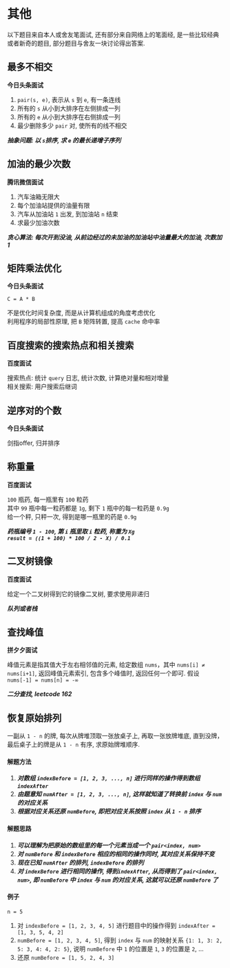 # 其他

以下题目来自本人或舍友笔面试, 还有部分来自网络上的笔面经, 是一些比较经典或者新奇的题目, 部分题目与舍友一块讨论得出答案. 

## 最多不相交

**今日头条面试** 

1. `pair(s, e)`, 表示从 `s` 到 `e`, 有一条连线
2. 所有的 `s` 从小到大排序在左侧排成一列
3. 所有的 `e` 从小到大排序在右侧排成一列
4. 最少删除多少 `pair` 对, 使所有的线不相交  
 
***抽象问题: 以 `s`排序, 求 `e` 的最长递增子序列***

## 加油的最少次数

**腾讯微信面试**

1. 汽车油箱无限大
2. 每个加油站提供的油量有限
3. 汽车从加油站 `1` 出发, 到加油站 `n` 结束
4. 求最少加油次数

***贪心算法: 每次开到没油, 从前边经过的未加油的加油站中油量最大的加油, 次数加 1***

## 矩阵乘法优化

**今日头条面试**  

`C = A * B`  

不是优化时间复杂度, 而是从计算机组成的角度考虑优化  
利用程序的局部性原理, 把 `B` 矩阵转置, 提高 `cache` 命中率

## 百度搜索的搜索热点和相关搜索

**百度面试**  

搜索热点: 统计 `query` 日志, 统计次数, 计算绝对量和相对增量   
相关搜索: 用户搜索后继词

## 逆序对的个数

**今日头条面试**  
 
剑指offer, 归并排序

## 称重量

**百度面试**  

`100` 瓶药, 每一瓶里有 `100` 粒药  
 其中 `99` 瓶中每一粒药都是 `1g`, 剩下 `1` 瓶中的每一粒药是 `0.9g`   
 给一个秤, 只秤一次, 得到是哪一瓶里的药是 `0.9g`   
 
 ***药瓶编号 `1 - 100`, 第 `i` 瓶里取 `i` 粒药, 称重为 `Xg`***   
 ***`result = ((1 + 100) * 100 / 2 - X) / 0.1`***
 
## 二叉树镜像

**百度面试**

给定一个二叉树得到它的镜像二叉树, 要求使用非递归   

***队列或者栈***

## 查找峰值

**拼夕夕面试**

峰值元素是指其值大于左右相邻值的元素, 给定数组 `nums`，其中 `nums[i] ≠ nums[i+1]`, 返回峰值元素索引, 包含多个峰值时, 返回任何一个即可.
假设 `nums[-1] = nums[n] = -∞`

***二分查找, leetcode 162***

## 恢复原始排列

一副从 `1 - n` 的牌, 每次从牌堆顶取一张放桌子上, 再取一张放牌堆底, 直到没牌，最后桌子上的牌是从 `1 - n` 有序, 求原始牌堆顺序.   

#### 解题方法

1. ***对数组 `indexBefore = [1, 2, 3, ..., n]` 进行同样的操作得到数组 `indexAfter`***
2. ***由题意知 `numAfter = [1, 2, 3, ..., n]`, 这样就知道了转换前 `index` 与 `num` 的对应关系***
3. ***根据对应关系还原 `numBefore`, 即把对应关系按照 `index` 从 `1 - n` 排序***

#### 解题思路

1. ***可以理解为把原始的数组里的每一个元素当成一个 `pair<index, num>`***   
2. ***对 `numBefore` 和 `indexBefore` 相应的相同的操作同时, 其对应关系保持不变***   
3. ***现在已知 `numAfter` 的排列, `indexBefore` 的排列***   
4. ***对 `indexBefore` 进行相同的操作, 得到`indexAfter`, 从而得到了 `pair<index, num>`, 即 `numBefore` 中 `index` 与 `num` 的对应关系, 这就可以还原 `numBefore` 了***

#### 例子
`n = 5`

1. 对 `indexBefore = [1, 2, 3, 4, 5]` 进行题目中的操作得到 `indexAfter = [1, 3, 5, 4, 2]`   
2. `numBefore = [1, 2, 3, 4, 5]`, 得到 `index` 与 `num` 的映射关系 `{1: 1, 3: 2, 5: 3, 4: 4, 2: 5}`, 说明 `numBefore` 中 `1` 的位置是 `1`, `3` 的位置是 `2`, ...   
3. 还原 `numBefore = [1, 5, 2, 4, 3]`

